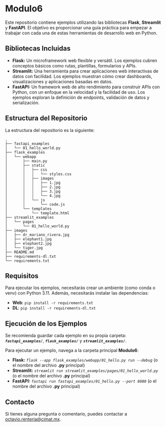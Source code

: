 # Modulo6

Este repositorio contiene ejemplos utilizando las bibliotecas **Flask**, **Streamlit** y **FastAPI**. El objetivo es proporcionar una guía práctica para empezar a trabajar con cada una de estas herramientas de desarrollo
web en Python.

## Bibliotecas Incluidas

*   **Flask:** Un microframework web flexible y versátil. Los ejemplos cubren conceptos básicos como rutas, plantillas, formularios y APIs.
*   **Streamlit:**  Una herramienta para crear aplicaciones web interactivas de datos con facilidad.  Los ejemplos muestran cómo crear dashboards, visualizaciones y aplicaciones basadas en datos.
*   **FastAPI:** Un framework web de alto rendimiento para construir APIs con Python, con un enfoque en la velocidad y la facilidad de uso.  Los ejemplos exploran la definición de endpoints, validación de datos y serialización.

## Estructura del Repositorio

La estructura del repositorio es la siguiente:

```
.
├── fastapi_examples
│   └── 01_hello_world.py
├── flask_examples
│   └── webapp
│       ├── main.py
│       ├── static
│       │   ├── css
│       │   │   └── styles.css
│       │   ├── images
│       │   │   ├── 1.jpg
│       │   │   ├── 2.jpg
│       │   │   ├── 3.jpg
│       │   │   └── 4.jpg
│       │   └── js
│       │       └── code.js
│       └── templates
│           └── template.html
├── streamlit_examples
│   └── pages
│       └── 01_hello_world.py
├── images
│   ├── dr_mariano_rivera.jpg
│   ├── elephant1.jpg
│   ├── elephant2.jpg
│   └── tiger.jpg
├── README.md
├── requirements-dl.txt
└── requirements.txt
```

## Requisitos

Para ejecutar los ejemplos, necesitarás crear un ambiente (como conda o venv) con Python 3.11.  Además, necesitarás instalar las dependencias:

*   **Web**: `pip install -r requirements.txt`
*   **DL**: `pip install -r requirements-dl.txt`



## Ejecución de los Ejemplos

Se recomienda guardar cada ejemplo en su propia carpeta: ***`fastapi_examples/`***, ***`flask_examples/`*** y ***`streamlit_examples/`***.

Para ejecutar un ejemplo, navega a la carpeta principal **Modulo6**:

*   **Flask:** *`flask --app flask_examples/webapp/01_hello.py run --debug`* (o el nombre del archivo **.py** principal)
*   **Streamlit:** *`streamlit run streamlit_examples/pages/01_hello_world.py`* (o el nombre del archivo **.py** principal)
*   **FastAPI:** *`fastapi run fastapi_examples/01_hello.py --port 8080`* (o el nombre del archivo **.py** principal)


## Contacto

Si tienes alguna pregunta o comentario, puedes contactar a [octavio.renteria@cimat.mx](mailto:octavio.renteria@cimat.mx).
